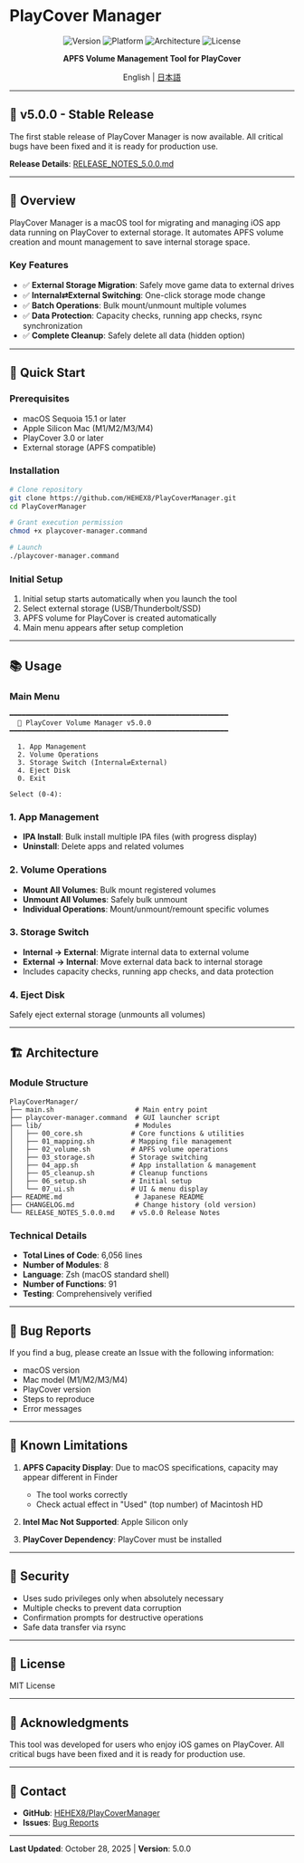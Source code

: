 # PlayCover Manager

<div align="center">

![Version](https://img.shields.io/badge/version-5.0.0-blue.svg)
![Platform](https://img.shields.io/badge/platform-macOS%20Sequoia%2015.1%2B-lightgrey.svg)
![Architecture](https://img.shields.io/badge/architecture-Apple%20Silicon-orange.svg)
![License](https://img.shields.io/badge/license-MIT-green.svg)

**APFS Volume Management Tool for PlayCover**

English | [日本語](README.md)

</div>

---

## 🎉 v5.0.0 - Stable Release

The first stable release of PlayCover Manager is now available. All critical bugs have been fixed and it is ready for production use.

**Release Details**: [RELEASE_NOTES_5.0.0.md](RELEASE_NOTES_5.0.0.md)

---

## 📖 Overview

PlayCover Manager is a macOS tool for migrating and managing iOS app data running on PlayCover to external storage. It automates APFS volume creation and mount management to save internal storage space.

### Key Features

- ✅ **External Storage Migration**: Safely move game data to external drives
- ✅ **Internal⇄External Switching**: One-click storage mode change
- ✅ **Batch Operations**: Bulk mount/unmount multiple volumes
- ✅ **Data Protection**: Capacity checks, running app checks, rsync synchronization
- ✅ **Complete Cleanup**: Safely delete all data (hidden option)

---

## 🚀 Quick Start

### Prerequisites

- macOS Sequoia 15.1 or later
- Apple Silicon Mac (M1/M2/M3/M4)
- PlayCover 3.0 or later
- External storage (APFS compatible)

### Installation

```bash
# Clone repository
git clone https://github.com/HEHEX8/PlayCoverManager.git
cd PlayCoverManager

# Grant execution permission
chmod +x playcover-manager.command

# Launch
./playcover-manager.command
```

### Initial Setup

1. Initial setup starts automatically when you launch the tool
2. Select external storage (USB/Thunderbolt/SSD)
3. APFS volume for PlayCover is created automatically
4. Main menu appears after setup completion

---

## 📚 Usage

### Main Menu

```
━━━━━━━━━━━━━━━━━━━━━━━━━━━━━━━━━━━━━━━━━━━━━━━━━━━━━━
  📱 PlayCover Volume Manager v5.0.0
━━━━━━━━━━━━━━━━━━━━━━━━━━━━━━━━━━━━━━━━━━━━━━━━━━━━━━

  1. App Management
  2. Volume Operations
  3. Storage Switch (Internal⇄External)
  4. Eject Disk
  0. Exit

Select (0-4):
```

### 1. App Management

- **IPA Install**: Bulk install multiple IPA files (with progress display)
- **Uninstall**: Delete apps and related volumes

### 2. Volume Operations

- **Mount All Volumes**: Bulk mount registered volumes
- **Unmount All Volumes**: Safely bulk unmount
- **Individual Operations**: Mount/unmount/remount specific volumes

### 3. Storage Switch

- **Internal → External**: Migrate internal data to external volume
- **External → Internal**: Move external data back to internal storage
- Includes capacity checks, running app checks, and data protection

### 4. Eject Disk

Safely eject external storage (unmounts all volumes)

---

## 🏗️ Architecture

### Module Structure

```
PlayCoverManager/
├── main.sh                    # Main entry point
├── playcover-manager.command  # GUI launcher script
├── lib/                       # Modules
│   ├── 00_core.sh            # Core functions & utilities
│   ├── 01_mapping.sh         # Mapping file management
│   ├── 02_volume.sh          # APFS volume operations
│   ├── 03_storage.sh         # Storage switching
│   ├── 04_app.sh             # App installation & management
│   ├── 05_cleanup.sh         # Cleanup functions
│   ├── 06_setup.sh           # Initial setup
│   └── 07_ui.sh              # UI & menu display
├── README.md                  # Japanese README
├── CHANGELOG.md               # Change history (old version)
└── RELEASE_NOTES_5.0.0.md    # v5.0.0 Release Notes
```

### Technical Details

- **Total Lines of Code**: 6,056 lines
- **Number of Modules**: 8
- **Language**: Zsh (macOS standard shell)
- **Number of Functions**: 91
- **Testing**: Comprehensively verified

---

## 🐛 Bug Reports

If you find a bug, please create an Issue with the following information:

- macOS version
- Mac model (M1/M2/M3/M4)
- PlayCover version
- Steps to reproduce
- Error messages

---

## 📝 Known Limitations

1. **APFS Capacity Display**: Due to macOS specifications, capacity may appear different in Finder
   - The tool works correctly
   - Check actual effect in "Used" (top number) of Macintosh HD

2. **Intel Mac Not Supported**: Apple Silicon only

3. **PlayCover Dependency**: PlayCover must be installed

---

## 🔐 Security

- Uses sudo privileges only when absolutely necessary
- Multiple checks to prevent data corruption
- Confirmation prompts for destructive operations
- Safe data transfer via rsync

---

## 📜 License

MIT License

---

## 🙏 Acknowledgments

This tool was developed for users who enjoy iOS games on PlayCover.
All critical bugs have been fixed and it is ready for production use.

---

## 📮 Contact

- **GitHub**: [HEHEX8/PlayCoverManager](https://github.com/HEHEX8/PlayCoverManager)
- **Issues**: [Bug Reports](https://github.com/HEHEX8/PlayCoverManager/issues)

---

**Last Updated**: October 28, 2025 | **Version**: 5.0.0
